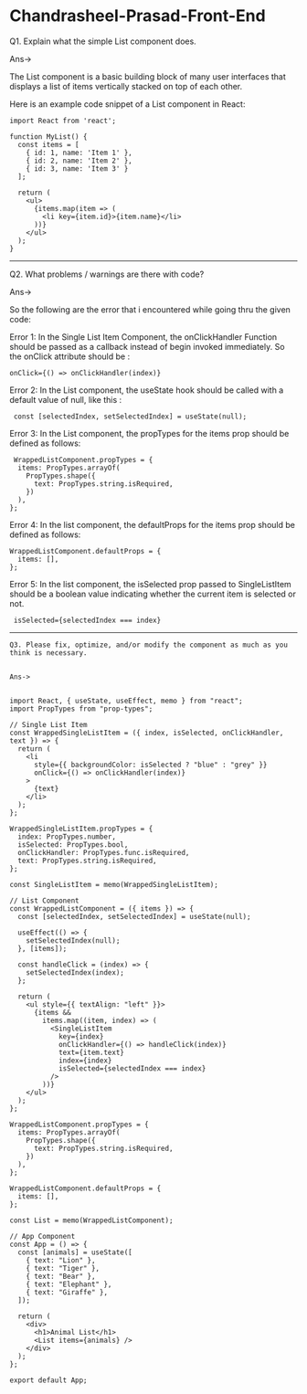 # Chandrasheel-Prasad-Front-End
Q1. Explain what the simple List component does.

Ans-> 

The List component is a basic building block of many user interfaces that displays a list of items vertically stacked on top of each other.

Here is an example code snippet of a List component in React:
```
import React from 'react';

function MyList() {
  const items = [
    { id: 1, name: 'Item 1' },
    { id: 2, name: 'Item 2' },
    { id: 3, name: 'Item 3' }
  ];

  return (
    <ul>
      {items.map(item => (
        <li key={item.id}>{item.name}</li>
      ))}
    </ul>
  );
}
```

-------------------------------------------------------------------------------------------------------


Q2. What problems / warnings are there with code?

Ans->

So the following are the error that i encountered while going thru the given code:

Error 1: In the Single List Item Component, the onClickHandler Function should be passed as a callback instead of begin invoked immediately. So the onClick attribute should be : 
```
onClick={() => onClickHandler(index)}
```

Error 2: In the List component, the useState hook should be called with a default value of null, like this :
```
 const [selectedIndex, setSelectedIndex] = useState(null);
```
 Error 3: In the List component, the propTypes for the items prop should be defined as follows:
```
 WrappedListComponent.propTypes = {
  items: PropTypes.arrayOf(
    PropTypes.shape({
      text: PropTypes.string.isRequired,
    })
  ),
};
```
Error 4: In the list component, the defaultProps for the items prop should be defined as follows:
```
WrappedListComponent.defaultProps = {
  items: [],
};
```
Error 5: In the list component, the isSelected prop passed to SingleListItem should be a boolean value indicating whether the current item is selected or not.
```
 isSelected={selectedIndex === index}
```
---------------------------------------------------------------------------------------------------
```
Q3. Please fix, optimize, and/or modify the component as much as you think is necessary.


Ans-> 


import React, { useState, useEffect, memo } from "react";
import PropTypes from "prop-types";

// Single List Item
const WrappedSingleListItem = ({ index, isSelected, onClickHandler, text }) => {
  return (
    <li
      style={{ backgroundColor: isSelected ? "blue" : "grey" }}
      onClick={() => onClickHandler(index)}
    >
      {text}
    </li>
  );
};

WrappedSingleListItem.propTypes = {
  index: PropTypes.number,
  isSelected: PropTypes.bool,
  onClickHandler: PropTypes.func.isRequired,
  text: PropTypes.string.isRequired,
};

const SingleListItem = memo(WrappedSingleListItem);

// List Component
const WrappedListComponent = ({ items }) => {
  const [selectedIndex, setSelectedIndex] = useState(null);

  useEffect(() => {
    setSelectedIndex(null);
  }, [items]);

  const handleClick = (index) => {
    setSelectedIndex(index);
  };

  return (
    <ul style={{ textAlign: "left" }}>
      {items &&
        items.map((item, index) => (
          <SingleListItem
            key={index}
            onClickHandler={() => handleClick(index)}
            text={item.text}
            index={index}
            isSelected={selectedIndex === index}
          />
        ))}
    </ul>
  );
};

WrappedListComponent.propTypes = {
  items: PropTypes.arrayOf(
    PropTypes.shape({
      text: PropTypes.string.isRequired,
    })
  ),
};

WrappedListComponent.defaultProps = {
  items: [],
};

const List = memo(WrappedListComponent);

// App Component
const App = () => {
  const [animals] = useState([
    { text: "Lion" },
    { text: "Tiger" },
    { text: "Bear" },
    { text: "Elephant" },
    { text: "Giraffe" },
  ]);

  return (
    <div>
      <h1>Animal List</h1>
      <List items={animals} />
    </div>
  );
};

export default App;
```